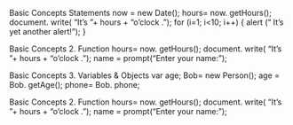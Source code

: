 Basic Concepts
Statements
now = new Date();
hours= now. getHours(); 
document. write( “It’s ”+ hours + “o’clock .”);
for (i=1; i<10; i++) {
alert (“ It’s yet another alert!”);
}

Basic Concepts
2. Function
hours= now. getHours(); 
document. write( “It’s ”+ hours + “o’clock .”); 
name = prompt(“Enter your name:”); 

Basic Concepts
3. Variables & Objects
var age;
Bob= new Person();
age = Bob. getAge();
phone= Bob. phone;

Basic Concepts
2. Function
hours= now. getHours(); 
document. write( “It’s ”+ hours + “o’clock .”); 
name = prompt(“Enter your name:”); 
